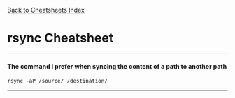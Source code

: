 [Back to Cheatsheets Index](README.md)
# rsync Cheatsheet

---

#### The command I prefer when syncing the content of a path to another path

`rsync -aP /source/ /destination/`

---
